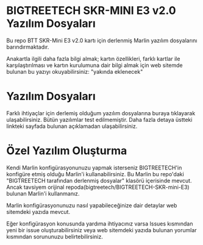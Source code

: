 # BIGTREETECH SKR-MINI E3 v2.0 Yazılım Dosyaları

Bu repo BTT SKR-Mini E3 v2.0 kartı için derlenmiş Marlin yazılım dosyalarını barındırmaktadır.

Anakartla ilgili daha fazla bilgi almak; kartın özellikleri, farklı kartlar ile karşılaştırılması ve kartın kurulumuna dair bilgi almak için web sitemde bulunan bu yazıyı okuyabilirsiniz: "yakında eklenecek"

# Yazılım Dosyaları

Farklı ihtiyaçlar için derlemiş olduğum yazılım dosyalarına buraya tıklayarak ulaşabilirsiniz.
Bütün yazılımlar test edilmemiştir. Daha fazla detaya üstteki linkteki sayfada bulunan açıklamadan ulaşabilirsiniz.

# Özel Yazılım Oluşturma

Kendi Marlin konfigürasyonunuzu yapmak isterseniz BIGTREETECH'in konfigüre etmiş olduğu Marlin'i kullanabilirsiniz. Bu Marlin bu repo'daki "BIGTREETECH tarafından derlenmiş dosyalar" klasörü içerisinde mevcut. Ancak tavsiyem orijinal repoda(bigtreetech/BIGTREETECH-SKR-mini-E3) bulunan Marlin'i kullanmanız.

Marlin konfigürasyonunuzu nasıl yapabileceğinize dair detaylar web sitemdeki yazıda mevcut.

Eğer konfigürasyon konusunda yardıma ihtiyacınız varsa Issues kısmından yeni bir issue oluşturabilirsiniz veya web sitemdeki yazıda bulunan yorumlar kısmından sorununuzu belirtebilirsiniz.
